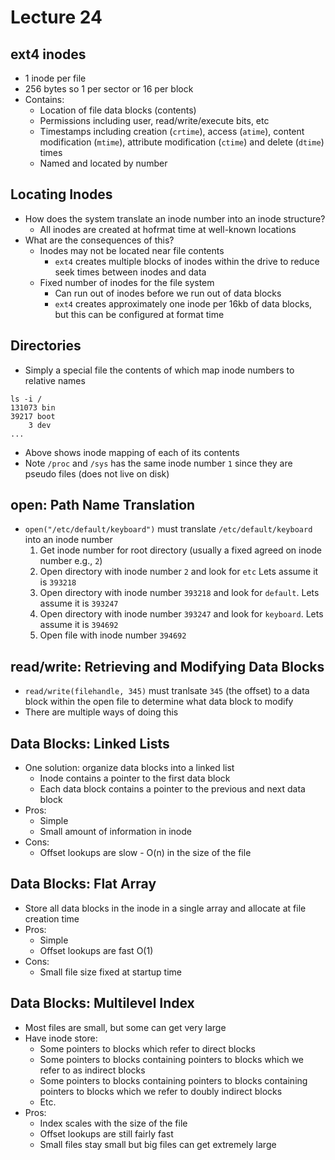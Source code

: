 # Lecture 24

## ext4 inodes

- 1 inode per file
- 256 bytes so 1 per sector or 16 per block
- Contains:
    * Location of file data blocks (contents)
    * Permissions including user, read/write/execute bits, etc
    * Timestamps including creation (`crtime`), access (`atime`), content modification (`mtime`), attribute modification (`ctime`) and delete (`dtime`) times
    * Named and located by number

## Locating Inodes

- How does the system translate an inode number into an inode structure?
    * All inodes are created at hofrmat time at well-known locations
- What are the consequences of this?
    * Inodes may not be located near file contents
        + `ext4` creates multiple blocks of inodes within the drive to reduce seek times between inodes and data
    * Fixed number of inodes for the file system
        + Can run out of inodes before we run out of data blocks
        + `ext4` creates approximately one inode per 16kb of data blocks, but this can be configured at format time

## Directories

- Simply a special file the contents of which map inode numbers to relative names
```
ls -i /
131073 bin
39217 boot
    3 dev
...
```
- Above shows inode mapping of each of its contents
- Note `/proc` and `/sys` has the same inode number `1` since they are pseudo files (does not live on disk)

## open: Path Name Translation

- `open("/etc/default/keyboard")` must translate `/etc/default/keyboard` into an inode number
    1. Get inode number for root directory (usually a fixed agreed on inode number e.g., `2`)
    2. Open directory with inode number `2` and look for `etc` Lets assume it is `393218`
    3. Open directory with inode number `393218` and look for `default`. Lets assume it is `393247`
    4. Open directory with inode number `393247` and look for `keyboard`. Lets assume it is `394692`
    5. Open file with inode number `394692`

## read/write: Retrieving and Modifying Data Blocks

- `read/write(filehandle, 345)` must tranlsate `345` (the offset) to a data block within the open file to determine what data block to modify
- There are multiple ways of doing this

## Data Blocks: Linked Lists

- One solution: organize data blocks into a linked list
    * Inode contains a pointer to the first data block
    * Each data block contains a pointer to the previous and next data block
- Pros:
    * Simple
    * Small amount of information in inode
- Cons:
    * Offset lookups are slow - O(n) in the size of the file

## Data Blocks: Flat Array

- Store all data blocks in the inode in a single array and allocate at file creation time
- Pros:
    * Simple
    * Offset lookups are fast O(1)
- Cons:
    * Small file size fixed at startup time

## Data Blocks: Multilevel Index

- Most files are small, but some can get very large
- Have inode store:
    * Some pointers to blocks which refer to direct blocks
    * Some pointers to blocks containing pointers to blocks which we refer to as indirect blocks
    * Some pointers to blocks containing pointers to blocks containing pointers to blocks which we refer to doubly indirect blocks
    * Etc.
- Pros:
    * Index scales with the size of the file
    * Offset lookups are still fairly fast
    * Small files stay small but big files can get extremely large